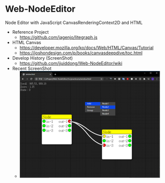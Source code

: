 # Web-NodeEditor
Node Editor with JavaScript CanvasRenderingContext2D and HTML

- Reference Project
  - https://github.com/jagenjo/litegraph.js
- HTML Canvas
  - https://developer.mozilla.org/ko/docs/Web/HTML/Canvas/Tutorial
  - https://joshondesign.com/p/books/canvasdeepdive/toc.html
- Develop History (ScreenShot)
  - https://github.com/jjuiddong/Web-NodeEditor/wiki
- Recent ScreenShot
  - <img src="https://github.com/jjuiddong/Web-NodeEditor/blob/master/Doc/context-menu.jpg?raw=true" width="500px"/>
  
